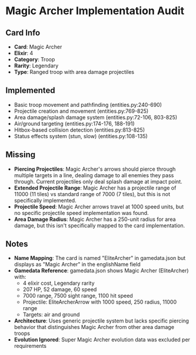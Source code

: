 # Magic Archer Implementation Audit

## Card Info
- **Card**: Magic Archer
- **Elixir**: 4
- **Category**: Troop
- **Rarity**: Legendary
- **Type**: Ranged troop with area damage projectiles

## Implemented
- Basic troop movement and pathfinding (entities.py:240-690)
- Projectile creation and movement (entities.py:769-825)
- Area damage/splash damage system (entities.py:72-106, 803-825)
- Air/ground targeting (entities.py:174-176, 188-191)
- Hitbox-based collision detection (entities.py:813-825)
- Status effects system (stun, slow) (entities.py:108-135)

## Missing
- **Piercing Projectiles**: Magic Archer's arrows should pierce through multiple targets in a line, dealing damage to all enemies they pass through. Current projectiles only deal splash damage at impact point.
- **Extended Projectile Range**: Magic Archer has a projectile range of 11000 (11 tiles) vs standard range of 7000 (7 tiles), but this is not specifically implemented.
- **Projectile Speed**: Magic Archer arrows travel at 1000 speed units, but no specific projectile speed implementation was found.
- **Area Damage Radius**: Magic Archer has a 250-unit radius for area damage, but this isn't specifically mapped to the card implementation.

## Notes
- **Name Mapping**: The card is named "EliteArcher" in gamedata.json but displays as "Magic Archer" in the englishName field
- **Gamedata Reference**: gamedata.json shows Magic Archer (EliteArcher) with:
  - 4 elixir cost, Legendary rarity
  - 207 HP, 52 damage, 60 speed
  - 7000 range, 7500 sight range, 1100 hit speed
  - Projectile: EliteArcherArrow with 1000 speed, 250 radius, 11000 range
  - Targets: air and ground
- **Architecture**: Uses generic projectile system but lacks specific piercing behavior that distinguishes Magic Archer from other area damage troops
- **Evolution Ignored**: Super Magic Archer evolution data was excluded per requirements